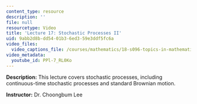 ```yaml
---
content_type: resource
description: ''
file: null
resourcetype: Video
title: 'Lecture 17: Stochastic Processes II'
uid: 9abb2d8b-dd54-01b3-6ed3-59e3ddf5fc6a
video_files:
  video_captions_file: /courses/mathematics/18-s096-topics-in-mathematics-with-applications-in-finance-fall-2013/video-lectures/lecture-17-stochastic-processes-ii/PPl-7_RL0Ko.vtt
video_metadata:
  youtube_id: PPl-7_RL0Ko
---
```


**Description:** This lecture covers stochastic processes, including continuous-time stochastic processes and standard Brownian motion.

**Instructor:** Dr. Choongbum Lee